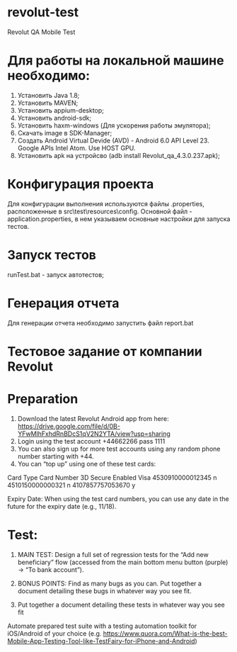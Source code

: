 # revolut-test
Revolut QA Mobile Test

# Для работы на локальной машине необходимо:
1) Установить Java 1.8;
2) Установить MAVEN;
3) Установить appium-desktop;
4) Установить android-sdk;
5) Установить haxm-windows (Для ускорения работы эмулятора);
6) Скачать image в SDK-Manager;
6) Создать Android Virtual Devide (AVD) - Android 6.0 API Level 23. Google APIs Intel Atom. Use HOST GPU.
7) Установить apk на устройсво (adb install Revolut_qa_4.3.0.237.apk);

# Конфигурация проекта
Для конфигурации выполнения используются файлы .properties, расположенные в src\test\resources\config.
Основной файл - application.properties, в нем указываем основные настройки для запуска тестов.


# Запуск тестов
runTest.bat - запуск автотестов;

# Генерация отчета
Для генерации отчета необходимо запустить файл report.bat


# Тестовое задание от компании Revolut
# Preparation
1.	Download the latest Revolut Android app from here:
https://drive.google.com/file/d/0B-YFwMlhFxhdRnBDcS1qV2N2YTA/view?usp=sharing
2.	Login using the test account +44662266 pass 1111
3.	You can also sign up for more test accounts using any random phone number starting with +44.
4.	You can “top up” using one of these test cards:

Card Type		Card Number		3D Secure Enabled
Visa	4530910000012345	n
	    4510150000000321	n
	    4107857757053670	y

Expiry Date: When using the test card numbers, you can use any date in the future for the expiry date (e.g., 11/18).


# Test:
1.	MAIN TEST: Design a full set of regression tests for the “Add new beneficiary” flow (accessed from the main bottom menu button (purple) -> “To bank account”).

2.	BONUS POINTS: Find as many bugs as you can. Put together a document detailing these bugs in whatever way you see fit.

3.	Put together a document detailing these tests in whatever way you see fit


Automate prepared test suite with a testing automation toolkit for iOS/Android of your choice (e.g. https://www.quora.com/What-is-the-best-Mobile-App-Testing-Tool-like-TestFairy-for-iPhone-and-Android)
